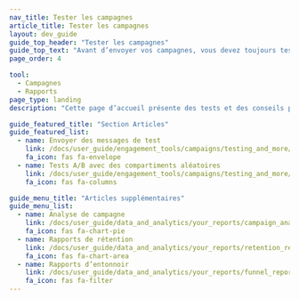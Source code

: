 ```yaml
---
nav_title: Tester les campagnes
article_title: Tester les campagnes
layout: dev_guide
guide_top_header: "Tester les campagnes"
guide_top_text: "Avant d’envoyer vos campagnes, vous devez toujours tester vos messages. Ensuite, vous devez toujours examiner les résultats pour vous assurer que votre campagne fonctionne bien et aura un impact positif sur vos campagnes futures.<br><br> Vous trouverez ici des ressources pour tester les campagnes, telles que l’envoi de messages de test et l’exécution de tests A/B."
page_order: 4

tool: 
  - Campagnes
  - Rapports
page_type: landing
description: "Cette page d’accueil présente des tests et des conseils pour les campagnes. Vous trouverez ici des ressources pour tester les campagnes, telles que l’envoi de messages de test et l’exécution de tests A/B."

guide_featured_title: "Section Articles"
guide_featured_list:
  - name: Envoyer des messages de test
    link: /docs/user_guide/engagement_tools/campaigns/testing_and_more/sending_test_messages/
    fa_icon: fas fa-envelope
  - name: Tests A/B avec des compartiments aléatoires
    link: /docs/user_guide/engagement_tools/campaigns/testing_and_more/ab_testing_with_random_buckets/
    fa_icon: fas fa-columns

guide_menu_title: "Articles supplémentaires"
guide_menu_list:
  - name: Analyse de campagne
    link: /docs/user_guide/data_and_analytics/your_reports/campaign_analytics/
    fa_icon: fas fa-chart-pie
  - name: Rapports de rétention
    link: /docs/user_guide/data_and_analytics/your_reports/retention_reports/
    fa_icon: fas fa-chart-area
  - name: Rapports d’entonnoir
    link: /docs/user_guide/data_and_analytics/your_reports/funnel_reports/
    fa_icon: fas fa-filter
---
```


